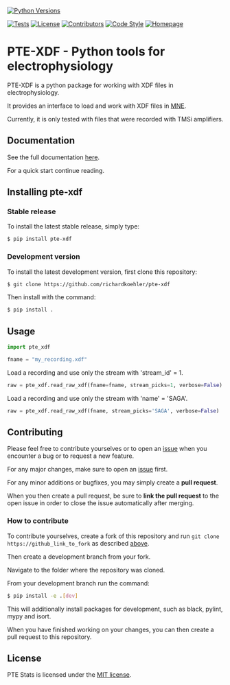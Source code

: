 [![Python Versions][python-shield]][python-url]
<!-- [![PyPi][pypi-shield]][pypi-url] -->
[![Tests][tests-shield]][tests-url]
[![License][license-shield]][license-url]
[![Contributors][contributors-shield]][contributors-url]
[![Code Style][codestyle-shield]][codestyle-url]
[![Homepage][homepage-shield]][homepage-url]


# PTE-XDF - Python tools for electrophysiology

PTE-XDF is a python package for working with XDF files in electrophysiology.

It provides an interface to load and work with XDF files in [MNE](https://mne.tools/).

Currently, it is only tested with files that were recorded with TMSi amplifiers.

## Documentation

See the full documentation [here](https://richardkoehler.github.io/pte-xdf/).

For a quick start continue reading.

## Installing pte-xdf


### Stable release

To install the latest stable release, simply type:

```bash
$ pip install pte-xdf
```

### <a name="dev"></a>Development version

To install the latest development version, first clone this repository:

```bash
$ git clone https://github.com/richardkoehler/pte-xdf
```

Then install with the command:

```bash
$ pip install .
```

## Usage

```python
import pte_xdf

fname = "my_recording.xdf"
```

Load a recording and use only the stream with 'stream_id' = 1.

```python
raw = pte_xdf.read_raw_xdf(fname=fname, stream_picks=1, verbose=False)
```

Load a recording and use only the stream with 'name' = 'SAGA'.

```python
raw = pte_xdf.read_raw_xdf(fname, stream_picks='SAGA', verbose=False)
```

## Contributing

Please feel free to contribute yourselves or to open an [issue](issues-url) when you encounter a bug or to request a new feature.

For any major changes, make sure to open an [issue][issues-url] first. 

For any minor additions or bugfixes, you may simply create a **pull request**. 

When you then create a pull request, be sure to **link the pull request** to the open issue in order to close the issue automatically after merging.

### How to contribute
To contribute yourselves, create a fork of this repository and run `git clone https://github_link_to_fork` as described [above](#dev).

Then create a development branch from your fork.

Navigate to the folder where the repository was cloned. 

From your development branch run the command:

```bash
$ pip install -e .[dev]
```

This will additionally install packages for development, such as black, pylint, mypy and isort.

When you have finished working on your changes, you can then create a pull request to this repository.

## License
PTE Stats is licensed under the [MIT license](license-url).

<!-- MARKDOWN LINKS & IMAGES -->
<!-- https://www.markdownguide.org/basic-syntax/#reference-style-links -->
[python-shield]: https://img.shields.io/static/v1?label=Python&message=3.10&logoColor=black&labelColor=grey&color=blue
[python-url]: https://pypi.org/project/pte-xdf/
[pypi-shield]: https://img.shields.io/static/v1?label=PyPi&message=v0.1.0&logoColor=black&labelColor=grey&color=blue
[pypi-url]: https://pypi.org/project/pte-xdf/
[tests-shield]: https://github.com/richardkoehler/pte-xdf/actions/workflows/tests.yml/badge.svg
[tests-url]: https://github.com/richardkoehler/pte-xdf/actions/workflows/tests.yml
[homepage-shield]: https://img.shields.io/static/v1?label=Homepage&message=ICN&logoColor=black&labelColor=grey&color=9cf
[homepage-url]: https://www.icneuromodulation.org/
[contributors-shield]: https://img.shields.io/github/contributors/richardkoehler/pte-xdf.svg
[contributors-url]: https://github.com/richardkoehler/pte-xdf/graphs/contributors
[license-shield]: https://img.shields.io/static/v1?label=License&message=MIT&logoColor=black&labelColor=grey&color=yellow
[license-url]: https://github.com/richardkoehler/pte-xdf/blob/main/LICENSE/
[codestyle-shield]: https://img.shields.io/static/v1?label=CodeStyle&message=black&logoColor=black&labelColor=grey&color=black
[codestyle-url]: https://github.com/psf/black
[issues-url]: https://github.com/richardkoehler/pte-xdf/issues
